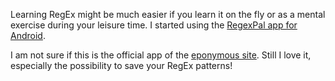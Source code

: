 Learning RegEx might be much easier if you learn it on the fly or as a mental exercise during your leisure time. I started using the [RegexPal app for Android](https://play.google.com/store/apps/details?id=com.andkorsh.regexpal&hl=en&gl=US). 

I am not sure if this is the official app of the [eponymous site](https://www.regexpal.com/). Still I love it, especially the possibility to save your RegEx patterns! 
